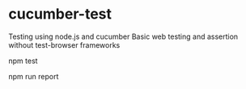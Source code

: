 # cucumber-test

Testing using node.js and cucumber
Basic web testing and assertion without test-browser frameworks

npm test    

npm run report  